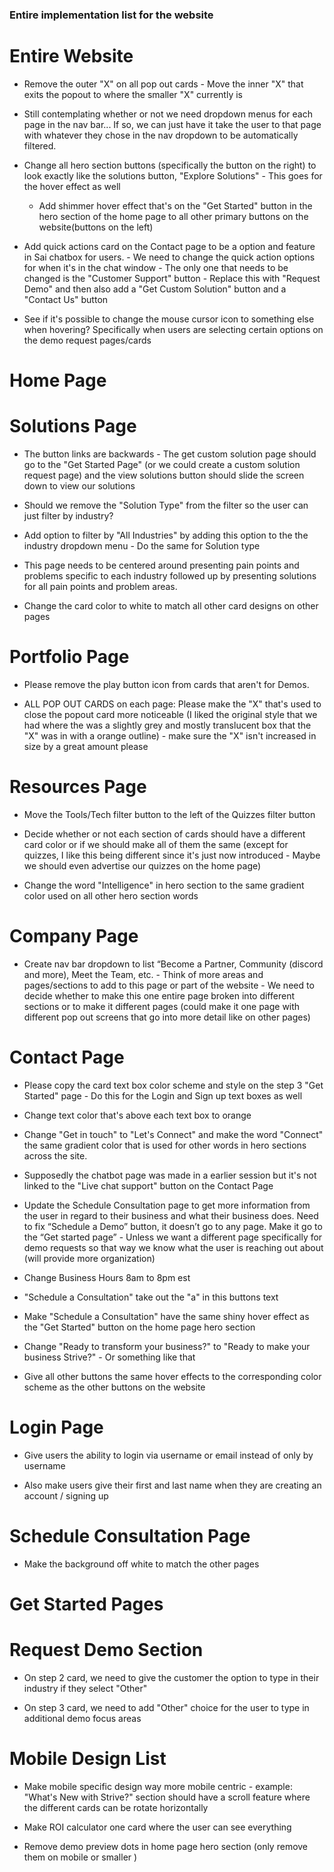 ### Entire implementation list for the website ###


# Entire Website # 

- Remove the outer "X" on all pop out cards - Move the inner "X" that exits the popout to where the smaller "X" currently is

- Still contemplating whether or not we need dropdown menus for each page in the nav bar... If so, we can just have it take the user to that page with whatever they chose in the nav dropdown to be automatically filtered.

- Change all hero section buttons (specifically the button on the right) to look exactly like the solutions button, "Explore Solutions" - This goes for the hover effect as well
  - Add shimmer hover effect that's on the "Get Started" button in the hero section of the home page to all other primary buttons on the website(buttons on the left)

- Add quick actions card on the Contact page to be a option and feature in Sai chatbox for users. - We need to change the quick action options for when it's in the chat window - The only one that needs to be changed is the "Customer Support" button - Replace this with "Request Demo" and then also add a "Get Custom Solution" button and a "Contact Us" button

- See if it's possible to change the mouse cursor icon to something else when hovering? Specifically when users are selecting certain options on the demo request pages/cards

# Home Page #


# Solutions Page #

- The button links are backwards - The get custom solution page should go to the "Get Started Page" (or we could create a custom solution request page) and the view solutions button should slide the screen down to view our solutions

- Should we remove the "Solution Type" from the filter so the user can just filter by industry?

- Add option to filter by "All Industries" by adding this option to the the industry dropdown menu - Do the same for Solution type

- This page needs to be centered around presenting pain points and problems specific to each industry followed up by presenting solutions for all pain points and problem areas.

- Change the card color to white to match all other card designs on other pages

# Portfolio Page #

- Please remove the play button icon from cards that aren't for Demos.

- ALL POP OUT CARDS on each page: Please make the "X"  that's used to close the popout card more noticeable (I liked the original style that we had where the was a slightly grey and mostly translucent box that the "X" was in with a orange outline) - make sure the "X" isn't increased in size by a great amount please

# Resources Page #

- Move the Tools/Tech filter button to the left of the Quizzes filter button

- Decide whether or not each section of cards should have a different card color or if we should make all of them the same (except for quizzes, I like this being different since it's just now introduced - Maybe we should even advertise our quizzes on the home page)

- Change the word "Intelligence" in hero section to the same gradient color used on all other hero section words 

# Company Page # 

- Create nav bar dropdown to list “Become a Partner, Community (discord and more), Meet the Team, etc. - Think of more areas and pages/sections to add to this page or part of the website - We need to decide whether to make this one entire page broken into different sections or to make it different pages (could make it one page with different pop out screens that go into more detail like on other pages)

# Contact Page #

- Please copy the card text box color scheme and style on the step 3 "Get Started" page - Do this for the Login and Sign up text boxes as well

- Change text color that's above each text box to orange

- Change "Get in touch" to "Let's Connect" and make the word "Connect" the same gradient color that is used for other words in hero sections across the site.

- Supposedly the chatbot page was made in a earlier session but it's not linked to the "Live chat support" button on the Contact Page

- Update the Schedule Consultation page to get more information from the user in regard to their business and what their business does.
Need to fix “Schedule a Demo” button, it doesn’t go to any page. Make it go to the “Get started page” - Unless we want a different page specifically for demo requests so that way we know what the user is reaching out about (will provide more organization)

- Change Business Hours 8am to 8pm est

- "Schedule a Consultation" take out the "a" in this buttons text

- Make "Schedule a Consultation" have the same shiny hover effect as the "Get Started" button on the home page hero section

- Change "Ready to transform your business?" to "Ready to make your business Strive?" - Or something like that

- Give all other buttons the same hover effects to the corresponding color scheme as the other buttons on the website


# Login Page #

- Give users the ability to login via username or email instead of only by username

- Also make users give their first and last name when they are creating an account / signing up

# Schedule Consultation Page #

- Make the background off white to match the other pages

# Get Started Pages # 



# Request Demo Section #

- On step 2 card, we need to give the customer the option to type in their industry if they select "Other"

- On step 3 card, we need to add "Other" choice for the user to type in additional demo focus areas

# Mobile Design List #

- Make mobile specific design way more mobile centric - example: "What's New with Strive?" section should have a scroll feature where the different cards can be rotate horizontally

- Make ROI calculator one card where the user can see everything

- Remove demo preview dots in home page hero section (only remove them on mobile or smaller )

